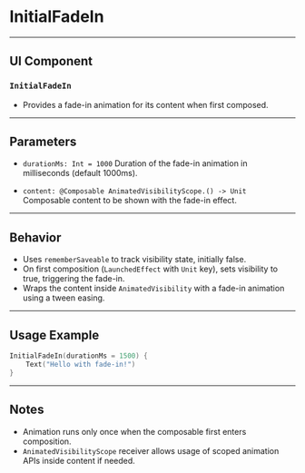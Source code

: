 # InitialFadeIn

---

## UI Component

### `InitialFadeIn`

* Provides a fade-in animation for its content when first composed.

---

## Parameters

* `durationMs: Int = 1000`
  Duration of the fade-in animation in milliseconds (default 1000ms).

* `content: @Composable AnimatedVisibilityScope.() -> Unit`
  Composable content to be shown with the fade-in effect.

---

## Behavior

* Uses `rememberSaveable` to track visibility state, initially false.
* On first composition (`LaunchedEffect` with `Unit` key), sets visibility to true, triggering the fade-in.
* Wraps the content inside `AnimatedVisibility` with a fade-in animation using a tween easing.

---

## Usage Example

```kotlin
InitialFadeIn(durationMs = 1500) {
    Text("Hello with fade-in!")
}
```

---

## Notes

* Animation runs only once when the composable first enters composition.
* `AnimatedVisibilityScope` receiver allows usage of scoped animation APIs inside content if needed.
